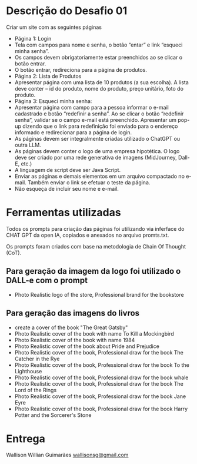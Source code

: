 # Descrição do Desafio 01
Criar um site com as seguintes páginas
- Página 1: Login
- Tela com campos para nome e senha, o botão “entar” e link “esqueci minha senha”.
- Os campos devem obrigatoriamente estar preenchidos ao se clicar o botão entrar.
- O botão entrar, redireciona para a página de produtos.
- Página 2: Lista de Produtos
- Apresentar página com uma lista de 10 produtos (a sua escolha). A lista deve conter – id do produto, nome do
produto, preço unitário, foto do produto.
- Página 3: Esqueci minha senha:
- Apresentar página com campo para a pessoa informar o e-mail cadastrado e botão “redefinir a senha”. Ao se
clicar o botão “redefinir senha”, validar se o campo e-mail está preenchido. Apresentar um pop-up dizendo que
o link para redefinição foi enviado para o endereço informado e redirecionar para a página de login.
- As páginas devem ser integralmente criadas utilizado o ChatGPT ou outra LLM.
- As páginas devem conter o logo de uma empresa hipotética. O logo deve ser criado por uma rede
generativa de imagens (MidJourney, Dall-E, etc.)
- A linguagem de script deve ser Java Script.
- Enviar as páginas e demais elementos em um arquivo compactado no e-mail. Também enviar o link
se efetuar o teste da página.
- Não esqueça de incluir seu nome e e-mail.

# Ferramentas utilizadas

Todos os prompts para criação das páginas foi utilizando via inferface do CHAT GPT da open IA, copiados e anexados no arquivo promts.txt.

Os prompts foram criados com base na metodologia de Chain Of Thought (CoT).

## Para geração da imagem da logo foi utilizado o DALL-e com o prompt

- Photo Realistic logo of the store,  Professional brand for the bookstore

## Para geração das imagens do livros
- create a cover of the book "The Great Gatsby"
- Photo Realistic cover of the book with name To Kill a Mockingbird
- Photo Realistic cover of the book with name 1984
- Photo Realistic cover of the book about Pride and Prejudice
- Photo Realistic cover of the book,  Professional draw for the book The Catcher in the Rye
- Photo Realistic cover of the book,  Professional draw for the book To the Lighthouse
- Photo Realistic cover of the book,  Professional draw for the book whale
- Photo Realistic cover of the book,  Professional draw for the book The Lord of the Rings
- Photo Realistic cover of the book,  Professional draw for the book Jane Eyre
- Photo Realistic cover of the book,  Professional draw for the book Harry Potter and the Sorcerer's Stone

# Entrega
Wallison Willian Guimarães
wallisonsg@gmail.com